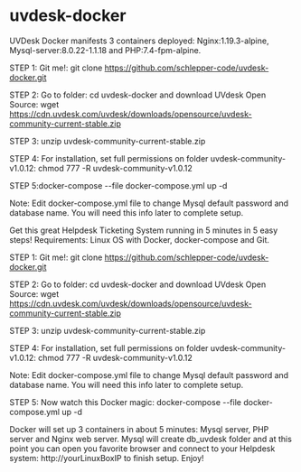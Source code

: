 # uvdesk-docker
UVDesk Docker manifests 3 containers deployed: Nginx:1.19.3-alpine, Mysql-server:8.0.22-1.1.18 and PHP:7.4-fpm-alpine.

STEP 1: Git me!: git clone https://github.com/schlepper-code/uvdesk-docker.git

STEP 2: Go to folder: cd uvdesk-docker and download UVdesk Open Source: wget https://cdn.uvdesk.com/uvdesk/downloads/opensource/uvdesk-community-current-stable.zip

STEP 3: unzip uvdesk-community-current-stable.zip

STEP 4: For installation, set full permissions on folder uvdesk-community-v1.0.12: chmod 777 -R uvdesk-community-v1.0.12

STEP 5:docker-compose --file docker-compose.yml up -d

Note: Edit docker-compose.yml file to change Mysql default password and database name. You will need this info later to complete setup.


Get this great Helpdesk Ticketing System running in 5 minutes in 5 easy steps!
Requirements: Linux OS with Docker, docker-compose and Git.

STEP 1: Git me!: git clone https://github.com/schlepper-code/uvdesk-docker.git

STEP 2: Go to folder: cd uvdesk-docker and download UVdesk Open Source: wget https://cdn.uvdesk.com/uvdesk/downloads/opensource/uvdesk-community-current-stable.zip

STEP 3: unzip uvdesk-community-current-stable.zip

STEP 4: For installation, set full permissions on folder uvdesk-community-v1.0.12: chmod 777 -R uvdesk-community-v1.0.12

Note: Edit docker-compose.yml file to change Mysql default password and database name. You will need this info later to complete setup.

STEP 5: Now watch this Docker magic: docker-compose --file docker-compose.yml up -d

Docker will set up 3 containers in about 5 minutes: Mysql server, PHP server and Nginx web server. Mysql will create db_uvdesk folder and at this point you can open you favorite browser and connect to your Helpdesk system: http://yourLinuxBoxIP to finish setup. Enjoy!
